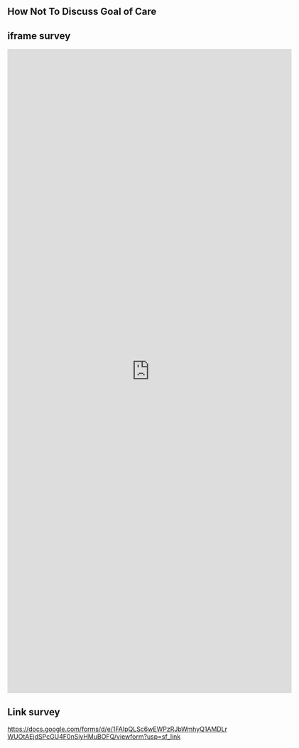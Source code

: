 ## How Not To Discuss Goal of Care

## iframe survey

<iframe src="https://docs.google.com/forms/d/e/1FAIpQLSc6wEWPzRJbWmhyQ1AMDLrWUOtAEjdSPcGU4F0nSiyHMuBOFQ/viewform?embedded=true" width="640" height="1451" frameborder="0" marginheight="0" marginwidth="0">Loading…</iframe>

## Link survey

https://docs.google.com/forms/d/e/1FAIpQLSc6wEWPzRJbWmhyQ1AMDLrWUOtAEjdSPcGU4F0nSiyHMuBOFQ/viewform?usp=sf_link
